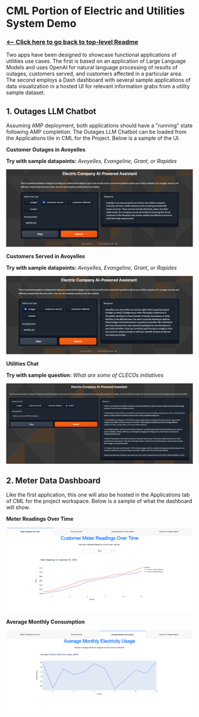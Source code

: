 # CML Portion of Electric and Utilities System Demo

### [<-- Click here to go back to top-level Readme](/README.md)

Two apps have been designed to showcase functional applications of utilities use cases. The first is based on an application of Large Language Models and uses OpenAI for natural language processing of results of outages, customers served, and customers affected in a particular area. The second employs a Dash dashboard with several sample applications of data visualization in a hosted UI for relevant information grabs from a utility sample dataset.

## 1. Outages LLM Chatbot

Assuming AMP deployment, both applications should have a "running" state following AMP completion. The Outages LLM Chatbot can be loaded from the Applications tile in CML for the Project. Below is a sample of the UI.

**Customer Outages in Avoyelles**

**Try with sample datapoints:** *Avoyelles, Evangeline, Grant, or Rapides*

![](/CML-Assets/app_assets/customers-served.png)

**Customers Served in Avoyelles**

**Try with sample datapoints:** *Avoyelles, Evangeline, Grant, or Rapides*

![](/CML-Assets/app_assets/outages.png)

**Utilities Chat**

**Try with sample question:** *What are some of CLECOs initiatives*

![](/CML-Assets/app_assets/utilities-chat.png)

## 2. Meter Data Dashboard

Like the first application, this one will also be hosted in the Applications tab of CML for the project workspace. Below is a sample of what the dashboard will show.

**Meter Readings Over Time**

![](/CML-Assets/app_assets/meter-readings.png)

**Average Monthly Consumption**

![](/CML-Assets/app_assets/avg-monthly-consumption.png)